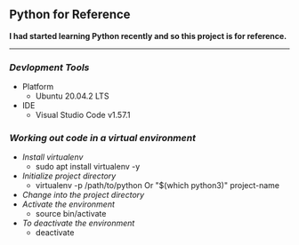 ## Python for Reference

**I had started learning Python recently and so this project is for reference.**

---
### _Devlopment Tools_
- Platform
    - Ubuntu 20.04.2 LTS
- IDE
    - Visual Studio Code v1.57.1

### _Working out code in a virtual environment_
- *Install virtualenv*
    - sudo apt install virtualenv -y
- *Initialize project directory*
    - virtualenv -p /path/to/python Or "$(which python3)" project-name
- *Change into the project directory*
- *Activate the environment*
    - source bin/activate
- *To deactivate the environment*
    - deactivate